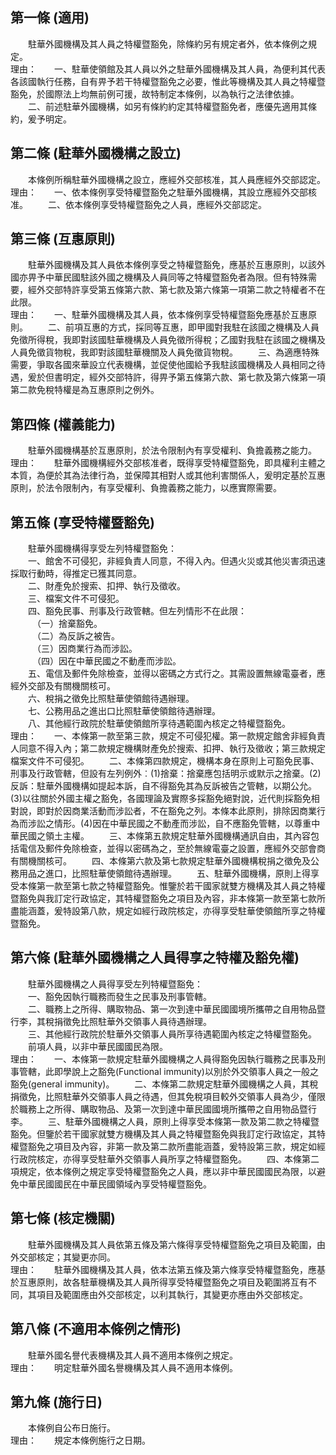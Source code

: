 第一條 (適用)
-------------
　　駐華外國機構及其人員之特權暨豁免，除條約另有規定者外，依本條例之規定。  
理由：　　一、駐華使領館及其人員以外之駐華外國機構及其人員，為便利其代表各該國執行任務，自有畀予若干特權暨豁免之必要，惟此等機構及其人員之特權暨豁免，於國際法上均無前例可援，故特制定本條例，以為執行之法律依據。
　　二、前述駐華外國機構，如另有條約約定其特權暨豁免者，應優先適用其條約，爰予明定。

第二條 (駐華外國機構之設立)
---------------------------
　　本條例所稱駐華外國機構之設立，應經外交部核准，其人員應經外交部認定。  
理由：　　一、依本條例享受特權暨豁免之駐華外國機構，其設立應經外交部核准。
　　二、依本條例享受特權暨豁免之人員，應經外交部認定。

第三條 (互惠原則)
-----------------
　　駐華外國機構及其人員依本條例享受之特權暨豁免，應基於互惠原則，以該外國亦畀予中華民國駐該外國之機構及人員同等之特權暨豁免者為限。但有特殊需要，經外交部特許享受第五條第六款、第七款及第六條第一項第二款之特權者不在此限。  
理由：　　一、駐華外國機構及其人員，依本條例享受特權暨豁免應基於互惠原則。
　　二、前項互惠的方式，採同等互惠，即甲國對我駐在該國之機構及人員免徵所得稅，我即對該國駐華機構及人員免徵所得稅；乙國對我駐在該國之機構及人員免徵貨物稅，我即對該國駐華機關及人員免徵貨物稅。
　　三、為適應特殊需要，爭取各國來華設立代表機構，並促使他國給予我駐該國機構及人員相同之待遇，爰於但書明定，經外交部特許，得畀予第五條第六款、第七款及第六條第一項第二款免稅特權是為互惠原則之例外。

第四條 (權義能力)
-----------------
　　駐華外國機構基於互惠原則，於法令限制內有享受權利、負擔義務之能力。  
理由：　　駐華外國機構經外交部核准者，既得享受特權暨豁免，即具權利主體之本質，為便於其為法律行為，並保障其相對人或其他利害關係人，爰明定基於互惠原則，於法令限制內，有享受權利、負擔義務之能力，以應實際需要。

第五條 (享受特權暨豁免)
-----------------------
　　駐華外國機構得享受左列特權暨豁免：  
　　一、館舍不可侵犯，非經負責人同意，不得入內。但遇火災或其他災害須迅速採取行動時，得推定已獲其同意。  
　　二、財產免於搜索、扣押、執行及徵收。  
　　三、檔案文件不可侵犯。  
　　四、豁免民事、刑事及行政管轄。但左列情形不在此限：  
　　　（一）捨棄豁免。  
　　　（二）為反訴之被告。  
　　　（三）因商業行為而涉訟。  
　　　（四）因在中華民國之不動產而涉訟。  
　　五、電信及郵件免除檢查，並得以密碼之方式行之。其需設置無線電臺者，應經外交部及有關機關核可。  
　　六、稅捐之徵免比照駐華使領館待遇辦理。  
　　七、公務用品之進出口比照駐華使領館待遇辦理。  
　　八、其他經行政院於駐華使領館所享待遇範圍內核定之特權暨豁免。  
理由：　　一、本條第一款至第三款，規定不可侵犯權。第一款規定館舍非經負責人同意不得入內；第二款規定機構財產免於搜索、扣押、執行及徵收；第三款規定檔案文件不可侵犯。
　　二、本條第四款規定，機構本身在原則上可豁免民事、刑事及行政管轄，但設有左列例外︰(1)捨棄：捨棄應包括明示或默示之捨棄。(2)反訴：駐華外國機構如提起本訴，自不得豁免其為反訴被告之管轄，以期公允。(3)以往關於外國主權之豁免，各國理論及實際多採豁免絕對說，近代則採豁免相對說，即對於因商業活動而涉訟者，不在豁免之列。本條本此原則，排除因商業行為而涉訟之情形。(4)因在中華民國之不動產而涉訟，自不應豁免管轄，以尊重中華民國之領土主權。
　　三、本條第五款規定駐華外國機構通訊自由，其內容包括電信及郵件免除檢查，並得以密碼為之，至於無線電臺之設置，應經外交部會商有關機關核可。
　　四、本條第六款及第七款規定駐華外國機構稅捐之徵免及公務用品之進口，比照駐華使領館待遇辦理。
　　五、駐華外國機構，原則上得享受本條第一款至第七款之特權暨豁免。惟鑒於若干國家就雙方機構及其人員之特權暨豁免與我訂定行政協定，其特權暨豁免之項目及內容，非本條第一款至第七款所盡能涵蓋，爰特設第八款，規定如經行政院核定，亦得享受駐華使領館所享之特權暨豁免。

第六條 (駐華外國機構之人員得享之特權及豁免權)
---------------------------------------------
　　駐華外國機構之人員得享受左列特權暨豁免：  
　　一、豁免因執行職務而發生之民事及刑事管轄。  
　　二、職務上之所得、購取物品、第一次到達中華民國國境所攜帶之自用物品暨行李，其稅捐徵免比照駐華外交領事人員待遇辦理。  
　　三、其他經行政院於駐華外交領事人員所享待遇範圍內核定之特權暨豁免。  
　　前項人員，以非中華民國國民為限。  
理由：　　一、本條第一款規定駐華外國機構之人員得豁免因執行職務之民事及刑事管轄，此即學說上之豁免(Functional immunity)以別於外交領事人員之一般之豁免(general immunity)。
　　二、本條第二款規定駐華外國機構之人員，其稅捐徵免，比照駐華外交領事人員之待遇，但其免稅項目較外交領事人員為少，僅限於職務上之所得、購取物品、及第一次到達中華民國國境所攜帶之自用物品暨行李。
　　三、駐華外國機構之人員，原則上得享受本條第一款及第二款之特權暨豁免。但鑒於若干國家就雙方機構及其人員之特權暨豁免與我訂定行政協定，其特權暨豁免之項目及內容，非第一款及第二款所盡能涵蓋，爰特設第三款，規定如經行政院核定，亦得享受駐華外交領事人員所享之特權暨豁免。
　　四、本條第二項規定，依本條例之規定享受特權暨豁免之人員，應以非中華民國國民為限，以避免中華民國國民在中華民國領域內享受特權暨豁免。

第七條 (核定機關)
-----------------
　　駐華外國機構及其人員依第五條及第六條得享受特權暨豁免之項目及範圍，由外交部核定；其變更亦同。  
理由：　　駐華外國機構及其人員，依本法第五條及第六條享受特權暨豁免，應基於互惠原則，故各駐華機構及其人員所得享受特權暨豁免之項目及範圍將互有不同，其項目及範圍應由外交部核定，以利其執行，其變更亦應由外交部核定。

第八條 (不適用本條例之情形)
---------------------------
　　駐華外國名譽代表機構及其人員不適用本條例之規定。  
理由：　　明定駐華外國名譽機構及其人員不適用本條例。

第九條 (施行日)
---------------
　　本條例自公布日施行。  
理由：　　規定本條例施行之日期。